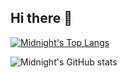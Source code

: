 ## Hi there 👋
[![Midnight's Top Langs](https://github-readme-stats.vercel.app/api/top-langs/?username=GLMidnight&layout=pie)](https://github.com/anuraghazra/github-readme-stats)

![Midnight's GitHub stats](https://github-readme-stats.vercel.app/api?username=GLMidnight&show=reviews,discussions_started,discussions_answered,prs_merged,prs_merged_percentage)
<!--
**GLMidnight/GLMidnight** is a ✨ _special_ ✨ repository because its `README.md` (this file) appears on your GitHub profile.

Here are some ideas to get you started:

- 🔭 I’m currently working on ...
- 🌱 I’m currently learning ...
- 👯 I’m looking to collaborate on ...
- 🤔 I’m looking for help with ...
- 💬 Ask me about ...
- 📫 How to reach me: ...
- 😄 Pronouns: ...
- ⚡ Fun fact: ...
-->
